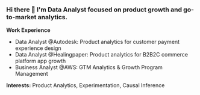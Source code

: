 ### Hi there 👋 I'm Data Analyst focused on product growth and go-to-market analytics.

<!--
**ajiwonhur/ajiwonhur** is a ✨ _special_ ✨ repository because its `README.md` (this file) appears on your GitHub profile.

Here are some ideas to get you started:

- 🔭 I’m currently working on ...
- 🌱 I’m currently learning ...
- 👯 I’m looking to collaborate on ...
- 🤔 I’m looking for help with ...
- 💬 Ask me about ...
- 📫 How to reach me: ...
- 😄 Pronouns: ...
- ⚡ Fun fact: ...
-->


**Work Experience**
- Data Analyst @Autodesk: Product analytics for customer payment experience design
- Data Analyst @Healingpaper: Product analytics for B2B2C commerce platform app growth
- Business Analyst @AWS: GTM Analytics & Growth Program Management

**Interests:** Product Analytics, Experimentation, Causal Inference
